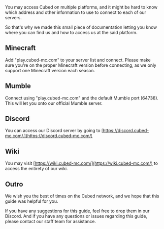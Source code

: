 You may access Cubed on multiple platforms, and it might be hard to know which address and other information to use to connect to each of our servers. 

So that's why we made this small piece of documentation letting you know where you can find us and how to access us at the said platform.
## Minecraft
Add "play.cubed-mc.com" to your server list and connect. Please make sure you're on the proper Minecraft version before connecting, as we only support one Minecraft version each season.
## Mumble
Connect using "play.cubed-mc.com" and the default Mumble port (64738). This will let you onto our official Mumble server.
## Discord
You can access our Discord server by going to [https://discord.cubed-mc.com/.](https://discord.cubed-mc.com/)
## Wiki
You may visit [https://wiki.cubed-mc.com/](https://wiki.cubed-mc.com/) to access the entirety of our wiki.
## Outro
We wish you the best of times on the Cubed network, and we hope that this guide was helpful for you.

If you have any suggestions for this guide, feel free to drop them in our Discord. And if you have any questions or issues regarding this guide, please contact our staff team for assistance.
